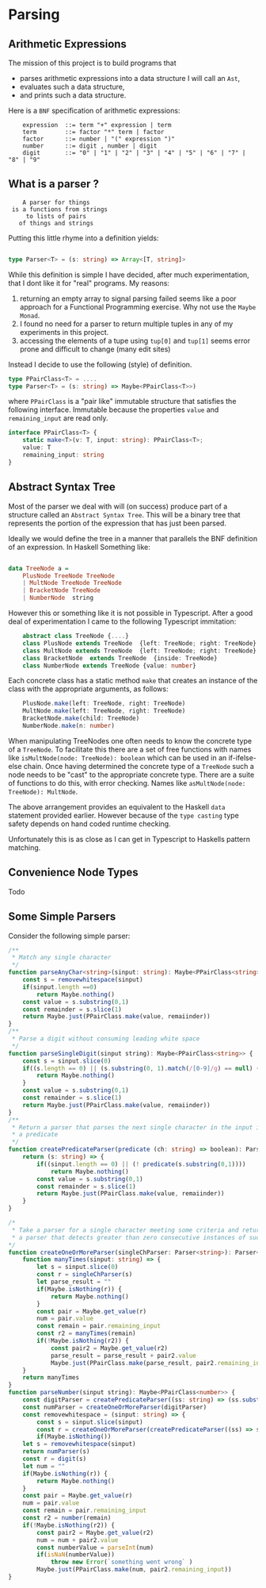 # Parsing

## Arithmetic Expressions

The mission of this project is to build programs that 
-   parses arithmetic expressions into a data structure I will call an `Ast`, 
-   evaluates such a data structure,
-   and prints such a data structure.

Here is a `BNF` specification of arithmetic expressions:

```
    expression  ::= term "+" expression | term
    term        ::= factor "*" term | factor
    factor      ::= number | "(" expression ")"
    number      ::= digit , number | digit  
    digit       ::= "0" | "1" | "2" | "3" | "4" | "5" | "6" | "7" | "8" | "9"
```

## What is a parser ?

```
    A parser for things
 is a functions from strings
     to lists of pairs
   of things and strings
```

Putting this little rhyme into a definition yields:

```ts

type Parser<T> = (s: string) => Array<[T, string]>

```

While this definition is simple I have decided, after much experimentation, that I dont like it for "real" programs. My reasons:

1.  returning an empty array to signal parsing failed seems like a poor approach for a Functional Programming exercise. Why not use the `Maybe Monad`.
2.  I found no need for a parser to return multiple tuples in any of my experiments in this project.
3.  accessing the elements of a tupe using `tup[0]` and `tup[1]` seems error prone and difficult to change (many edit sites)

Instead I decide to use the following (style) of definition.

```ts
type PPairClass<T> = ....
type Parser<T> = (s: string) => Maybe<PPairClass<T>>)
```
where `PPairClass` is a "pair like" immutable structure that satisfies the following interface. Immutable because the properties `value` and `remaining_input`
are read only.

```ts
interface PPairClass<T> {
    static make<T>(v: T, input: string): PPairClass<T>;
    value: T
    remaining_input: string
}
```

## Abstract Syntax Tree

Most of the parser we deal with will (on success) produce part of a structure called an `Abstract Syntax Tree`. This will be a binary
tree that represents the portion of the expression that has just been parsed.

Ideally we would define the tree in a manner that parallels the BNF definition of an expression. In Haskell Something like:

```haskell

data TreeNode a = 
    PlusNode TreeNode TreeNode
    | MultNode TreeNode TreeNode
    | BracketNode TreeNode
    | NumberNode  string
```

However this or something like it is not possible in Typescript. After a good deal of experimentation I came to the 
following Typescript immitation:

```ts 
    abstract class TreeNode {....}
    class PlusNode extends TreeNode  {left: TreeNode; right: TreeNode}
    class MultNode extends TreeNode  {left: TreeNode; right: TreeNode}
    class BracketNode  extends TreeNode  {inside: TreeNode}
    class NumberNode extends TreeNode {value: number}
```

Each concrete class has a static method `make` that creates an instance of the class with the appropriate arguments, as follows:

```ts 
    PlusNode.make(left: TreeNode, right: TreeNode)
    MultNode.make(left: TreeNode, right: TreeNode)
    BracketNode.make(child: TreeNode)
    NumberNode.make(n: number)
```

When manipulating TreeNodes one often needs to know the concrete type of a `TreeNode`. To facilitate this
there are a set of free functions with names like `isMultNode(node: TreeNode): boolean`
which can be used in an if-ifelse-else chain. Once having determined the concrete type
of a `TreeNode` such a node needs to be "cast" to the appropriate concrete type. There are 
a suite of functions to do this, with error checking. Names like `asMultNode(node: TreeNode): MultNode`.

The above arrangement provides an equivalent to the Haskell `data` statement provided earlier. However
because of the `type casting` type safety depends on hand coded runtime checking.  

Unfortunately this is as close as I can get in Typescript to Haskells pattern matching. 

## Convenience Node Types

Todo

## Some Simple Parsers

Consider the following simple parser:

```ts
/**
 * Match any single character
 */
function parseAnyChar<string>(sinput: string): Maybe<PPairClass<string>> {
    const s = removewhitespace(sinput)
    if(sinput.length ==0)
        return Maybe.nothing()
    const value = s.substring(0,1)
    const remainder = s.slice(1)
    return Maybe.just(PPairClass.make(value, remaiinder))
}
/**
 * Parse a digit without consuming leading white space
 */ 
function parseSingleDigit(sinput string): Maybe<PPairClass<string>> {
    const s = sinput.slice(0)
    if((s.length == 0) || (s.substring(0, 1).match(/[0-9]/g) == null) {
        return Maybe.nothing()
    }
    const value = s.substring(0,1)
    const remainder = s.slice(1)
    return Maybe.just(PPairClass.make(value, remaiinder))
}
/**
 * Return a parser that parses the next single character in the input if it satisfies 
 * a predicate
 */
function createPredicateParser(predicate (ch: string) => boolean): Parser<string> {
    return (s: string) => {
        if((sinput.length == 0) || (! predicate(s.substring(0,1))))
            return Maybe.nothing()
        const value = s.substring(0,1)
        const remainder = s.slice(1)
        return Maybe.just(PPairClass.make(value, remaiinder))
    }
}
```
```ts
/*
 * Take a parser for a single character meeting some criteria and return
 * a parser that detects greater than zero consecutive instances of such characters 
*/
function createOneOrMoreParser(singleChParser: Parser<string>): Parser<string> {
    function manyTimes(sinput: string) => {
        let s = sinput.slice(0)
        const r = singleChParser(s)
        let parse_result = ""
        if(Maybe.isNothing(r)) {
            return Maybe.nothing()
        }
        const pair = Maybe.get_value(r)
        num = pair.value
        const remain = pair.remaining_input
        const r2 = manyTimes(remain)
        if(!Maybe.isNothing(r2)) {
            const pair2 = Maybe.get_value(r2)
            parse_result = parse_result + pair2.value
            Maybe.just(PPairClass.make(parse_result, pair2.remaining_input)) 
    }
    return manyTimes
}
function parseNumber(sinput string): Maybe<PPairClass<number>> {
    const digitParser = createPredicateParser((ss: string) => (ss.substring(0, 1).match(/[0-9]/g)))
    const numParser = createOneOrMoreParser(digitParser)
    const removewhitespace = (sinput: string) => {
        const s = sinput.slice(sinput)
        const r = createOneOrMoreParser(createPredicateParser((ss) => ss.substring(0,1).match(/[ ]/g) ))(s)
        if(Maybe.isNothing())
    let s = removewhitespace(sinput)
    return numParser(s)
    const r = digit(s)
    let num = ""
    if(Maybe.isNothing(r)) {
        return Maybe.nothing()
    }
    const pair = Maybe.get_value(r)
    num = pair.value
    const remain = pair.remaining_input
    const r2 = number(remain)
    if(!Maybe.isNothing(r2)) {
        const pair2 = Maybe.get_value(r2)
        num = num + pair2.value
        const numberValue = parseInt(num)
        if(isNaN(numberValue))
            throw new Error(`something went wrong` )
        Maybe.just(PPairClass.make(num, pair2.remaining_input)) 
}

```